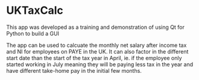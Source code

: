 # UKTaxCalc
This app was developed as a training and demonstration of using Qt for Python to build a GUI

The app can be used to calcuate the monthly net salary after income tax and NI for employees on PAYE in the UK.
It can also factor in the different start date than the start of the tax year in April, ie. if the employee only started working in July meaning they will be paying less tax in the year and have different take-home pay in the initial few months.
